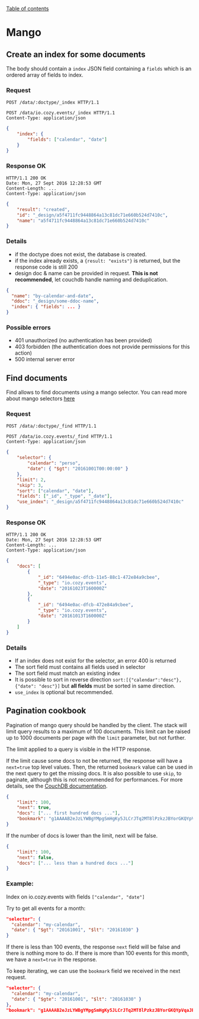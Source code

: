 [Table of contents](README.md#table-of-contents)

# Mango

## Create an index for some documents

The body should contain a `index` JSON field containing a `fields` which is an
ordered array of fields to index.

### Request

```http
POST /data/:doctype/_index HTTP/1.1
```

```http
POST /data/io.cozy.events/_index HTTP/1.1
Content-Type: application/json
```

```json
{
    "index": {
        "fields": ["calendar", "date"]
    }
}
```

### Response OK

```http
HTTP/1.1 200 OK
Date: Mon, 27 Sept 2016 12:28:53 GMT
Content-Length: ...
Content-Type: application/json
```

```json
{
    "result": "created",
    "id": "_design/a5f4711fc9448864a13c81dc71e660b524d7410c",
    "name": "a5f4711fc9448864a13c81dc71e660b524d7410c"
}
```

### Details

-   if the doctype does not exist, the database is created.
-   if the index already exists, a `{result: "exists"}` is returned, but the
    response code is still 200
-   design doc & name can be provided in request. **This is not recommended**,
    let couchdb handle naming and deduplication.

```json
{
  "name": "by-calendar-and-date",
  "ddoc": "_design/some-ddoc-name",
  "index": { "fields": ... }
}
```

### Possible errors

-   401 unauthorized (no authentication has been provided)
-   403 forbidden (the authentication does not provide permissions for this
    action)
-   500 internal server error

## Find documents

Find allows to find documents using a mango selector. You can read more about
mango selectors
[here](http://docs.couchdb.org/en/stable/api/database/find.html#selector-syntax)

### Request

```http
POST /data/:doctype/_find HTTP/1.1
```

```http
POST /data/io.cozy.events/_find HTTP/1.1
Content-Type: application/json
```

```json
{
    "selector": {
        "calendar": "perso",
        "date": { "$gt": "20161001T00:00:00" }
    },
    "limit": 2,
    "skip": 3,
    "sort": ["calendar", "date"],
    "fields": ["_id", "_type", "_date"],
    "use_index": "_design/a5f4711fc9448864a13c81dc71e660b524d7410c"
}
```

### Response OK

```http
HTTP/1.1 200 OK
Date: Mon, 27 Sept 2016 12:28:53 GMT
Content-Length: ...
Content-Type: application/json
```

```json
{
    "docs": [
        {
            "_id": "6494e0ac-dfcb-11e5-88c1-472e84a9cbee",
            "_type": "io.cozy.events",
            "date": "20161023T160000Z"
        },
        {
            "_id": "6494e0ac-dfcb-472e84a9cbee",
            "_type": "io.cozy.events",
            "date": "20161013T160000Z"
        }
    ]
}
```

### Details

-   If an index does not exist for the selector, an error 400 is returned
-   The sort field must contains all fields used in selector
-   The sort field must match an existing index
-   It is possible to sort in reverse direction
    `sort:[{"calendar":"desc"}, {"date": "desc"}]` but **all fields** must be
    sorted in same direction.
-   `use_index` is optional but recommended.

## Pagination cookbook

Pagination of mango query should be handled by the client. The stack will limit
query results to a maximum of 100 documents. This limit can be raised up to
1000 documents per page with the `limit` parameter, but not further.

The limit applied to a query is visible in the HTTP response.

If the limit cause some docs to not be returned, the response will have a
`next=true` top level values. Then, the returned `bookmark` value can be used in
the next query to get the missing docs. It is also possible to use `skip`,
to paginate, although this is not recommended for performances. For more details, see the
[CouchDB documentation](https://docs.couchdb.org/en/latest/api/database/find.html#pagination).

```json
{
    "limit": 100,
    "next": true,
    "docs": ["... first hundred docs ..."],
    "bookmark": "g1AAAAB2eJzLYWBgYMpgSmHgKy5JLCrJTq2MT8lPzkzJBYorGKQYpVqaJRoZm1paWFiapFkamhknGpilJiampZkYJRmC9HHA9OUAdTASpS0rCwAlah76"
}
```

If the number of docs is lower than the limit, next will be false.

```json
{
    "limit": 100,
    "next": false,
    "docs": ["... less than a hundred docs ..."]
}
```


### Example:

Index on io.cozy.events with fields `["calendar", "date"]`

Try to get all events for a month:

```json
"selector": {
  "calendar": "my-calendar",
  "date": { "$gt": "20161001", "$lt": "20161030" }
}
```

If there is less than 100 events, the response `next` field will be false and
there is nothing more to do. If there is more than 100 events for this month, we
have a `next=true` in the response.

To keep iterating, we can use the `bookmark` field we received in the next
request.

```json
"selector": {
  "calendar": "my-calendar",
  "date": { "$gte": "20161001", "$lt": "20161030" }
},
"bookmark": "g1AAAAB2eJzLYWBgYMpgSmHgKy5JLCrJTq2MT8lPzkzJBYorGKQYpVqaJRoZm1paWFiapFkamhknGpilJiampZkYJRmC9HHA9OUAdTASpS0rCwAlah76"
```
